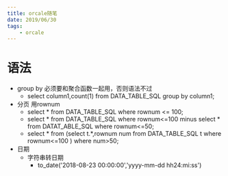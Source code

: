 ```yaml
---
title: orcale随笔
date: 2019/06/30
tags: 
    - orcale
---
```

# 语法
- group by 必须要和聚合函数一起用，否则语法不过
    - select column1,count(1) from DATA_TABLE_SQL group by column1;
- 分页 用rownum
    - select * from DATA_TABLE_SQL where rownum <= 100;
    - select * from DATA_TABLE_SQL where rownum<=100 minus  select * from DATAT_ABLE_SQL where rownum<=50;
    - select * from (select t.*,rownum num from DATA_TABLE_SQL t where rownum<=100 ) where num>50;
- 日期
	- 字符串转日期
		- to_date('2018-08-23 00:00:00','yyyy-mm-dd hh24:mi:ss')
